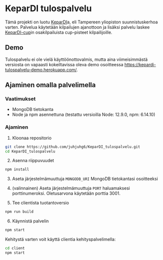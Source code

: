 # KeparDI tulospalvelu

Tämä projekti on luotu [KeparDI](https://webpages.tuni.fi/kepardi)a, eli Tampereen yliopiston suunnistuskerhoa varten. Palvelua käytetään kilpailujen ajanottoon ja lisäksi palvelu laskee [KeparDI-cup](https://webpages.tuni.fi/kepardi/kepardi-cup/)in osakilpailuista cup-pisteet kilpailijoille.

## Demo

Tulospalvelu ei ole vielä käyttöönottovalmis, mutta aina viimeisimmästä versiosta on vapaasti kokeiltavissa oleva demo osoitteessa https://kepardi-tulospalvelu-demo.herokuapp.com/.

## Ajaminen omalla palvelimella

### Vaatimukset

* MongoDB tietokanta
* Node ja npm asennettuna (testattu versioilla Node: 12.9.0, npm: 6.14.10)

### Ajaminen

1. Kloonaa repositorio

```bash
git clone https://github.com/juhjuhg6/KeparDI_tulospalvelu.git
cd KeparDI_tulospalvelu
```

2. Asenna riippuvuudet

```bash
npm install
```

3. Aseta järjestelmämuuttuja `MONGODB_URI` MongoDB tietokantasi osoitteeksi

4. (valinnainen) Aseta järjestelmämuuttuja `PORT` haluamaksesi porttinumeroksi. Oletusarvona käytetään porttia 3001.

5. Tee clientista tuotantoversio

```bash
npm run build
```

6. Käynnistä palvelin

```bash
npm start
```

Kehitystä varten voit käyttä clientia kehityspalvelimella:

```bash
cd client
npm start
```